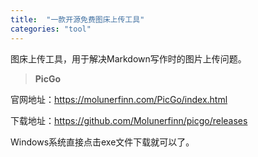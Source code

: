 ```yaml
---
title:  "一款开源免费图床上传工具"
categories: "tool"
---
```


图床上传工具，用于解决Markdown写作时的图片上传问题。

> **PicGo**


官网地址：https://molunerfinn.com/PicGo/index.html

下载地址：https://github.com/Molunerfinn/picgo/releases

Windows系统直接点击exe文件下载就可以了。
